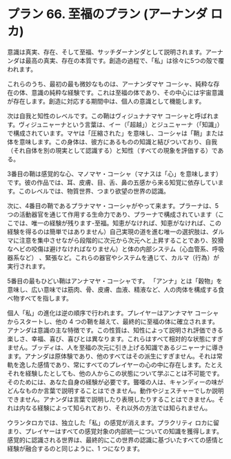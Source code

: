 # プラン 66. 至福のプラン (アーナンダ ロカ)

意識は真実、存在、そして至福、サッチダーナンダとして説明されます。アーナンダは最高の真実、存在の本質です。創造の過程で、「私」は徐々に5つの殻で覆われます。

これらのうち、最初の最も微妙なものは、アーナンダマヤ コーシャ、純粋な存在の体、意識の純粋な経験です。これは至福の体であり、その中心には宇宙意識が存在します。創造に対応する期間中は、個人の意識として機能します。

次は自我と知性のレベルです。この鞘はヴィジュナナマヤ コーシャと呼ばれます。ヴィジュニャーナという言葉は、イー（「超越」）とジュニャーナ（「知識」）で構成されています。マヤは「圧縮された」を意味し、コーシャは「鞘」または体を意味します。この身体は、彼方にあるものの知識と結びついており、自我（それ自体を別の現実として認識する）と知性（すべての現象を評価する）である。

3番目の鞘は感覚的な心、マノマヤ・コーシャ（マナスは「心」を意味します）です。彼の作品では、耳、皮膚、目、舌、鼻の五感から来る知覚に依存しています。このレベルでは、物質世界、つまり欲望の世界の認識。

次に、4番目の鞘であるプラナマヤ・コーシャがやって来ます。プラーナは、5つの活動器官を通じて作用する生命力であり、プラーナで構成されています（ここでは、唯一の経験が残ります-至福。知恵がなければ、知恵がなければ、この経験を得るのは簡単ではありません）自己実現の道を進む唯一の選択肢は、ダルマに注意を集中させながら段階的に次元から次元へと上昇することであり、狡猾なヘビの咬傷は避けなければなりません）と体の内部システム（心血管系、呼吸器系など） 、緊張など。これらの器官やシステムを通じて、カルマ（行為）が実行されます。

5番目の最もひどい鞘はアンナマヤ・コーシャです。 「アンナ」とは「穀物」を意味し、広い意味では筋肉、骨、皮膚、血液、精液など、人の肉体を構成する食べ物すべてを指します。

個人「私」の進化は逆の順序で行われます。プレイヤーはアンナマヤ コーシャからスタートし、他の 4 つの鞘を越えて、最終的に至福の体に確立されます。アナンダは意識の主な特徴です。この性質は、知性によって説明され評価できる楽しさ、幸福、喜び、喜びとは異なります。これらはすべて相対的な状態にすぎません。ブッディは、人を至福の次元に引き上げる知識であるジニャーナに導きます。アナンダは原体験であり、他のすべてはその派生にすぎません。それは常軌を逸した感情であり、常にすべてのプレイヤーの心の中に存在します。たとえそれを経験したとしても、他の人からこの状態について学ぶことは不可能です。そのためには、あなた自身の経験が必要です。聾唖の人は、キャンディーの味がどんなものか言葉で説明することはできません。動作やジェスチャーでしか説明できません。アナンダは言葉で説明したり表現したりすることはできません。それは内なる経験によって知られており、それ以外の方法では知られません。

ウランタロカでは、独立した「私」の感覚が消えます。プラクリティ ロカに留まり、プレイヤーはすべての感覚対象の内部統一についての知識を獲得します。感覚的に認識される世界は、最終的にこの世界の認識に基づいたすべての感情と経験が融合するのと同じように、1 つになります。
